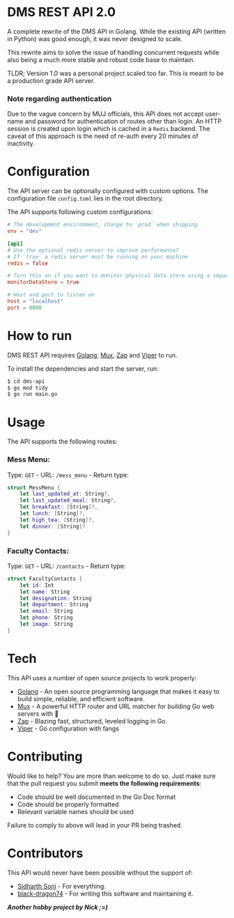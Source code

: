 # DMS REST API 2.0

A complete rewrite of the DMS API in Golang. While the existing API (written in Python) was good enough, it was never
designed to scale.

This rewrite aims to solve the issue of handling concurrent requests while also being a much more stable and robust code
base to maintain.

TLDR; Version 1.0 was a personal project scaled too far. This is meant to be a production grade API server.

### Note regarding authentication

Due to the vague concern by MUJ officials, this API does not accept user-name and password for authentication of routes
other than login. An HTTP session is created upon login which is cached in a `Redis` backend. The caveat of this
approach is the need of re-auth every 20 minutes of inactivity.

# Configuration

The API server can be optionally configured with custom options. The configuration file `config.toml` lies in the root
directory.

The API supports following custom configurations:

```toml
# The development environment, change to `prod` when shipping
env = "dev"

[api]
# Use the optional redis server to improve performance?
# If `true` a redis server must be running on your machine
redis = false

# Turn this on if you want to monitor physical data store using a separate go routine
monitorDataStore = true

# Host and port to listen on
host = "localhost"
port = 8000
```

# How to run

DMS REST API requires [Golang], [Mux], [Zap] and [Viper] to run.

To install the dependencies and start the server, run:

```sh
$ cd dms-api
$ go mod tidy
$ go run main.go
```

# Usage

The API supports the following routes:

### Mess Menu:

Type: `GET` - URL: `/mess_menu` - Return type:

```swift
struct MessMenu {
    let last_updated_at: String?,
    let last_updated_meal: String?,
    let breakfast: [String]?,
    let lunch: [String]?,
    let high_tea: [String]?,
    let dinner: [String]?
}
```

### Faculty Contacts:

Type: `GET` - URL: `/contacts` - Return type:

```swift
struct FacultyContacts {
    let id: Int
    let name: String
    let designation: String
    let department: String
    let email: String
    let phone: String
    let image: String
}
```

# Tech

This API uses a number of open source projects to work properly:

* [Golang] - An open source programming language that makes it easy to build simple, reliable, and efficient software.
* [Mux] - A powerful HTTP router and URL matcher for building Go web servers with 🦍
* [Zap] - Blazing fast, structured, leveled logging in Go.
* [Viper] - Go configuration with fangs

# Contributing

Would like to help? You are more than welcome to do so. Just make sure that the pull request you submit **meets the
following requirements**:

- Code should be well documented in the Go Doc format
- Code should be properly formatted
- Relevant variable names should be used

Failure to comply to above will lead in your PR being trashed.

# Contributors

This API would never have been possible without the support of:

- [Sidharth Soni](https://github.com/sid-sun) - For everything.
- [black-dragon74](https://github.com/black-dragon74) - For writing this software and maintaining it.

***Another hobby project by Nick ;=)***

<!-- LINKS USED IN THIS MARKDOWN FILE -->

[Golang]: <https://golang.org/>

[Mux]: <https://github.com/gorilla/mux>

[Zap]: <https://github.com/uber-go/zap>

[Viper]: <https://github.com/spf13/viper>
